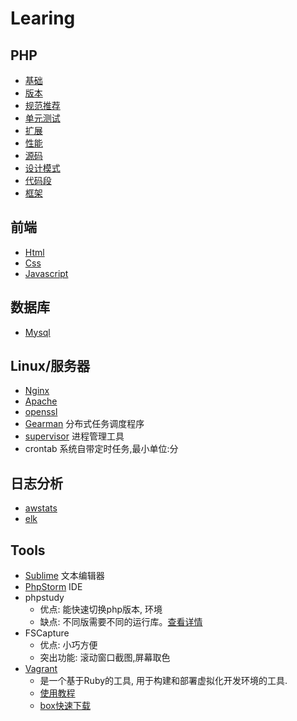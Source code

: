 # Learing

## PHP
- [基础](php/base.md)
- [版本](php/version.md)
- [规范推荐](php/recommendations.md)
- [单元测试](php/phpunit.md)
- [扩展](php/extension.md)
- [性能](php/performance.md)
- [源码](php/source.md)
- [设计模式](https://github.com/jpher/designPatterns)
- [代码段](php/code.md)
- [框架](php/framework.md)

## 前端
- [Html](front/html.md)
- [Css](front/css.md)
- [Javascript](front/javascript.md)

## 数据库
- [Mysql](database/Mysql.md)

## Linux/服务器
- [Nginx](server/Nginx.md)
- [Apache](server/Apache.md)
- [openssl](server/Openssl.md)
- [Gearman](server/gearman.md) 分布式任务调度程序
- [supervisor](server/supervisor.md) 进程管理工具
- crontab 系统自带定时任务,最小单位:分

## 日志分析
- [awstats](log/awstats.md)
- [elk](log/elk.md)

## Tools
- [Sublime](tool/sublime.md) 文本编辑器
- [PhpStorm](tool/phpstorm.md) IDE
- phpstudy
    - 优点: 能快速切换php版本, 环境
    - 缺点: 不同版需要不同的运行库。[查看详情](http://www.phpstudy.net/a.php/184.html)
- FSCapture
    - 优点: 小巧方便
    - 突出功能: 滚动窗口截图,屏幕取色
- [Vagrant](https://www.vagrantup.com/) 
    - 是一个基于Ruby的工具, 用于构建和部署虚拟化开发环境的工具.
    - [使用教程](https://github.com/astaxie/go-best-practice/blob/master/ebook/zh/01.2.md)
    - [box快速下载](https://github.com/everyx/vagrant-box-download-helper-everyx.user.js)
